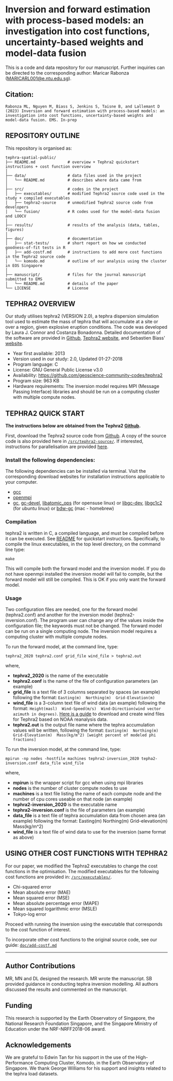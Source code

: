 # Inversion and forward estimation with process-based models: an investigation into cost functions, uncertainty-based weights and model-data fusion

This is a code and data repository for our manuscript. Further inquiries can be directed to the corresponding author: Maricar Rabonza (MARICARL001@e.ntu.edu.sg).

## Citation:
```
Rabonza ML, Nguyen M, Biass S, Jenkins S, Taisne B, and Lallemant D (2023) Inversion and forward estimation with process-based models: an investigation into cost functions, uncertainty-based weights and model-data fusion. EMS. In-prep
```

## REPOSITORY OUTLINE

This repository is organised as:

```
tephra-spatial-public/
├── README.md              # overview + Tephra2 quickstart instructions + cost function overview
│ 
├── data/                  # data files used in the project
│   └── README.md          # describes where data came from
│ 
├── src/                   # codes in the project
│   ├── executables/       # modified Tephra2 source code used in the study + compiled executables
│   ├── tephra2-source     # unmodified Tephra2 source code from developers
│   └── fusion/            # R codes used for the model-data fusion and LOOCV
│ 
├── results/               # results of the analysis (data, tables, figures)
│ 
├── doc/                   # documentation
│   ├── stat-tests/        # short report on how we conducted goodness-of-fit tests in R
│   ├── add-costf.md       # instructions to add more cost functions in the Tephra2 source code
│   └── komodo.md          # outline of our analysis using the cluster in EOS Singapore
│ 
├── manuscript/            # files for the journal manuscript submitted to EMS
│   └── README.md          # details of the paper
└── LICENSE                # License
```

## TEPHRA2 OVERVIEW

Our study utilises tephra2 (VERSION 2.0), a tephra dispersion simulation tool used to estimate the mass of tephra that will accumulate at a site or over a region, given explosive eruption conditions. The code was developed by Laura J. Connor and Costanza Bonadonna. Detailed documentation of the software are provided in [Github](https://github.com/geoscience-community-codes/tephra2), [Tephra2 website](https://gscommunitycodes.usf.edu/geoscicommunitycodes/public/tephra2/tephra2.php), and Sebastien Biass' [website](https://e5k.github.io/codes/utilities/2018/06/06/inversion/). 

- Year first available: 2013
- Version used in our study: 2.0, Updated 01-27-2018
- Program language: C
- License: GNU General Public License v3.0
- Availability: https://github.com/geoscience-community-codes/tephra2
- Program size: 963 KB
- Hardware requirements: The inversion model requires MPI (Message Passing Interface) libraries and should be run on a computing cluster with multiple compute nodes. 

## TEPHRA2 QUICK START

**The instructions below are obtained from the Tephra2 [Github](https://github.com/geoscience-community-codes/tephra2).**

First, download the Tephra2 source code from [Github](https://github.com/geoscience-community-codes/tephra2). A copy of the source code is also provided here in [`/src/tephra2-source/`](https://github.com/ntu-dasl-sg/tephra-spatial-public/tree/main/src/tephra2-source). If interested, instructions for parallelisation are provided [here](https://e5k.github.io/codes/utilities/2018/06/06/inversion/).

### Install the following dependencies:

The following dependencies can be installed via terminal. Visit the corresponding download websites for installation instructions applicable to your computer.

- [gcc](https://gcc.gnu.org)
- [openmpi](https://docs.open-mpi.org/en/v5.0.x/installing-open-mpi/quickstart.html)
- [gc](https://www.linuxfromscratch.org/blfs/view/svn/general/gc.html), [gc-devel](https://yum-info.contradodigital.com/view-package/base/gc-devel/), [libatomic_ops](https://github.com/ivmai/libatomic_ops) (for opensuse linux) or [libgc-dev](https://howtoinstall.co/en/libgc-dev), [libgc1c2](https://howtoinstall.co/en/libgc1c2) (for ubuntu linux) or [bdw-gc](https://brewinstall.org/install-bdw-gc-on-mac-with-brew/) (mac - homebrew)

### Compilation

tephra2 is written in C, a compiled language, and must be compiled before it can be executed. See [README](https://github.com/geoscience-community-codes/tephra2/blob/master/README.usage) for quickstart instructions. Specifically, to compile the linux executables, in the top level directory, on the command line type:

```
make
```

This will compile both the forward model and the inversion model. If you do not have openmpi installed the inversion model will fail to compile, but the forward model will still be compiled. This is OK if you only want the forward model.

### Usage

Two configuration files are needed, one for the forward model (tephra2.conf) and another for the inversion model (tephra2-inversion.conf). The program user can change any of the values inside the configuration file; the keywords must not be changed. The forward model can be run on a single computing node. The inversion model requires a computing cluster with multiple compute nodes. 

To run the forward model, at the command line, type:
```
tephra2_2020 tephra2.conf grid_file wind_file > tephra2.out
```
where,
- **tephra2_2020** is the name of the executable
- **tephra2.conf** is the name of the file of configuration parameters (an example)
- **grid_file** is a text file of 3 columns separated by spaces (an example) following the format:
`Easting(m)  Northing(m)  Grid-Elevation(m)`
- **wind_file** is a 3-column text file of wind data (an example) following the format:
`Height(masl)  Wind-Speed(m/s)  Wind-Direction(wind vector azimuth in degrees)`. [Here is a guide](https://github.com/geoscience-community-codes/tephra2/blob/master/plotting_scripts/readme.wind) to download and create wind files for Tephra2 based on NOAA reanalysis data.
- **tephra2.out** is the output file name where the tephra accumulation values will be written, following the format:
`Easting(m)  Northing(m)  Grid-Elevation(m)  Mass(kg/m^2) [weight percent of modeled phi fractions]`

To run the inversion model, at the command line, type:
```
mpirun -np nodes -hostfile machines tephra2-inversion_2020 tepha2-inversion.conf data_file wind_file
```

where,
- **mpirun** is the wrapper script for gcc when using mpi libraries
- **nodes** is the number of cluster compute nodes to use
- **machines** is a text file listing the name of each compute node and the number of cpu cores useable on that node (an example)
- **tephra2-inversion_2020** is the executable name
- **tephra2-inversion.conf** is the file of parameters (an example)
- **data_file** is a text file of tephra accumulation data from chosen area (an example) following the format:
Easting(m)  Northing(m)  Grid-elevation(m)  Mass(kg/m^2)
- **wind_file** is a text file of wind data to use for the inversion (same format as above)

## USING OTHER COST FUNCTIONS WITH TEPHRA2

For our paper, we modified the Tephra2 executables to change the cost functions in the optimisation. The modified executables for the following cost functions are provided in: [`/src/executables/`](https://github.com/ntu-dasl-sg/tephra-spatial-public/tree/main/src/executables).
- Chi-squared error
- Mean absolute error (MAE)
- Mean squared error (MSE)
- Mean absolute percentage error (MAPE)
- Mean squared logarithmic error (MSLE)
- Tokyo-log error

Proceed with running the inversion using the executable that corresponds to the cost function of interest.

To incorporate other cost functions to the original source code, see our guide: [`doc/add-costf.md`](https://github.com/ntu-dasl-sg/tephra-spatial-public/blob/main/doc/add-costf.md)


----

## Author Contributions

MR, MN and DL designed the research. MR wrote the manuscript. SB provided guidance in conducting tephra inversion modelling. All authors discussed the results and commented on the manuscript.

## Funding

This research is supported by the Earth Observatory of Singapore, the National Research Foundation Singapore, and the Singapore Ministry of Education under the NRF-NRFF2018-06 award. 

## Acknowledgements

We are grateful to Edwin Tan for his support in the use of the High-Performance Computing Cluster, Komodo, in the Earth Observatory of Singapore. We thank George Williams for his support and insights related to the tephra load datasets.
